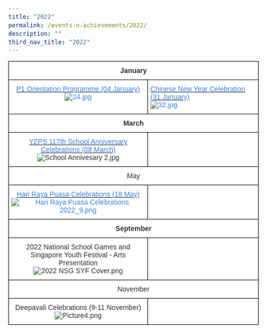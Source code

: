 ```yaml
---
title: "2022"
permalink: /events-n-achievements/2022/
description: ""
third_nav_title: "2022"
---
```

<style type="text/css">
.tg  {border-collapse:collapse;border-spacing:0;}
.tg td{border-color:black;border-style:solid;border-width:1px;font-family:Arial, sans-serif;font-size:14px;
  overflow:hidden;padding:10px 5px;word-break:normal;}
.tg th{border-color:black;border-style:solid;border-width:1px;font-family:Arial, sans-serif;font-size:14px;
  font-weight:normal;overflow:hidden;padding:10px 5px;word-break:normal;}
.tg .tg-rqrm{background-color:#FFF;color:#3981E6;text-align:left;vertical-align:top}
.tg .tg-jc2m{background-color:#FFF;color:#303030;font-weight:bold;text-align:center;vertical-align:top}
.tg .tg-epkd{background-color:#FFF;color:#303030;text-align:center;vertical-align:top}
.tg .tg-2ydo{background-color:#FFF;color:#3981E6;text-align:center;vertical-align:top}
.tg .tg-0lax{text-align:left;vertical-align:top}
</style>
<table class="tg">
<thead>
  <tr>
    <th class="tg-jc2m" colspan="2">January</th>
  </tr>
</thead>
<tbody>
  <tr>
    <td class="tg-2ydo"><a href="/events-n-achievements/2022/p1-orientation-programme"><span style="text-decoration:none;color:#3981E6">P1 Orientation Programme (04 January)</span></a><br><img src="![](/images/P1%20Orientation%20Programme%2004%20January%202022.jpeg)" alt="24.jpg" width="449"></td>
    <td class="tg-rqrm"><a href="/events-n-achievements/2022/chinese-new-year-celebration" target="_blank" rel="noopener noreferrer"><span style="text-decoration:none;color:#3981E6">Chinese New Year Celebration (31 January)</span></a><br><img src="![](/images/Chinese%20New%20Year%20Celebration%2031%20January%202022.jpeg)" alt="32.jpg" width="449" height="382"></td>
  </tr>
  <tr>
    <td class="tg-jc2m" colspan="2">March</td>
  </tr>
  <tr>
    <td class="tg-epkd">  <a href="/events-n-achievements/2022/yzps-117th-school-anniversary-celebrations"><span style="text-decoration:none;color:#3981E6">YZPS 117th School Anniversary Celebrations (08 March)</span></a><br><img src="![](/images/%20%20YZPS%20117th%20School%20Anniversary%20Celebrations%2008%20March%202022.jpeg)" alt="School Annivesary 2.jpg" width="302"></td>
    <td class="tg-epkd"> </td>
  </tr>
  <tr>
    <td class="tg-epkd" colspan="2"> May</td>
  </tr>
  <tr>
    <td class="tg-2ydo"><a href="/events-n-achievements/2022/hari-raya-puasa-celebrations" target="_blank" rel="noopener noreferrer"><span style="text-decoration:none;color:#3981E6"> Hari Raya Puasa Celebrations (18 May)</span></a><br><img src="![](/images/%20Hari%20Raya%20Puasa%20Celebrations%2018%20May%202022.png)" alt="Hari Raya Puasa Celebrations 2022_9.png" width="723" height="387"><br></td>
    <td class="tg-epkd"> </td>
  </tr>
  <tr>
    <td class="tg-jc2m" colspan="2">September</td>
  </tr>
  <tr>
    <td class="tg-epkd"> 2022 National School Games and<br>Singapore Youth Festival - Arts Presentation<br><img src="![](/images/2022%20NSG%20SYF%20Cover.png)" alt="2022 NSG  SYF Cover.png" width="449" height="266"></td>
    <td class="tg-epkd"> </td>
  </tr>
  <tr>
    <td class="tg-epkd" colspan="2">November</td>
  </tr>
  <tr>
    <td class="tg-epkd"> Deepavali Celebrations (9-11 November)<br><img src="![](/images/%20Deepavali%20Celebrations%209%20to%2011%20November%202022.png).png" alt="Picture4.png" width="412" height="235"></td>
    <td class="tg-0lax"></td>
  </tr>
</tbody>
</table>